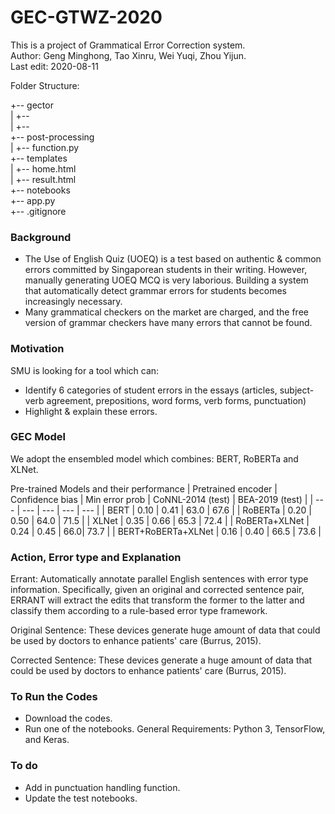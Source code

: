 # GEC-GTWZ-2020
This is a project of Grammatical Error Correction system.<br>
Author: Geng Minghong, Tao Xinru, Wei Yuqi, Zhou Yijun. <br>
Last edit: 2020-08-11

Folder Structure:<br>

+-- gector<br>
|   +-- <br>
|   +-- <br>
+-- post-processing<br>
|   +-- function.py<br>
+-- templates<br>
|   +-- home.html<br>
|   +-- result.html<br>
+-- notebooks<br>
+-- app.py<br>
+-- .gitignore<br>

### Background
- The Use of English Quiz (UOEQ) is a test based on authentic & common errors committed by Singaporean students in their writing. However, manually generating UOEQ MCQ is very laborious. Building a system that automatically detect grammar errors for students becomes increasingly necessary.
- Many grammatical checkers on the market are charged, and the free version of grammar checkers have many errors that cannot be found.

### Motivation
SMU is looking for a tool which can:
- Identify 6 categories of student errors in the essays (articles, subject-verb agreement, prepositions, word forms, verb forms, punctuation)
- Highlight & explain these errors.

### GEC Model
We adopt the ensembled model which combines: BERT, RoBERTa and XLNet. 

Pre-trained Models and their performance
| Pretrained encoder | Confidence bias | Min error prob | CoNNL-2014 (test) | BEA-2019 (test) |
| --- | --- | --- | --- | --- | 
| BERT | 0.10 | 0.41 | 63.0 | 67.6 | 
| RoBERTa | 0.20 | 0.50 | 64.0 | 71.5 | 
| XLNet | 0.35 | 0.66 | 65.3 | 72.4 | 
| RoBERTa+XLNet | 0.24 | 0.45 | 66.0| 73.7 | 
| BERT+RoBERTa+XLNet | 0.16 | 0.40 | 66.5 | 73.6 | 

### Action, Error type and Explanation
Errant: Automatically annotate parallel English sentences with error type information. Specifically, given an original and corrected sentence pair, ERRANT will extract the edits that transform the former to the latter and classify them according to a rule-based error type framework.

Original Sentence: These devices generate huge amount of data that could be used by doctors to enhance patients'
care (Burrus, 2015).

Corrected Sentence: These devices generate a huge amount of data that could be used by doctors to enhance patients'
care (Burrus, 2015).

### To Run the Codes
- Download the codes.
- Run one of the notebooks.
General Requirements: Python 3, TensorFlow, and Keras.

### To do
- Add in punctuation handling function.
- Update the test notebooks.

